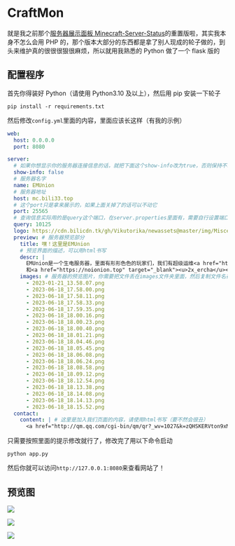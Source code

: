 # CraftMon

就是我之前那个[服务器展示面板 Minecraft-Server-Status](https://github.com/GamerNoTitle/Minecraft-Server-Status)的重置版啦，其实我本身不怎么会用 PHP 的，那个版本大部分的东西都是拿了别人现成的轮子做的，到头来维护真的很很很狠很麻烦，所以就用我熟悉的 Python 做了一个 flask 版的

## 配置程序

首先你得装好 Python（请使用 Python3.10 及以上），然后用 pip 安装一下轮子

```shell
pip install -r requirements.txt
```

然后修改`config.yml`里面的内容，里面应该长这样（有我的示例）

```yaml
web:
  host: 0.0.0.0
  port: 8080

server:
  # 如果你想显示你的服务器连接信息的话，就把下面这个show-info改为true，否则保持不动
  show-info: false
  # 服务器名字
  name: EMUnion
  # 服务器地址
  host: mc.bili33.top
  # 这个port只是拿来展示的，如果上面关掉了的话可以不动它
  port: 25565
  # 查询信息实际用的是query这个端口，在server.properties里面有，需要自行设置端口并且把这个功能打开
  query: 10125
  logo: https://cdn.bilicdn.tk/gh/Vikutorika/newassets@master/img/Miscellaneous/EMUnion.jpg
  preview: # 服务器预览部分
    title: 嘿！这里是EMUnion
    # 预览界面的描述，可以用html书写
    descr: |
      EMUnion是一个生电服务器，里面有形形色色的玩家们，我们有超级运维<a href="https://bili33.top" target="_blank"><u>GamerNoTitle</u></a>
      和<a href="https://noionion.top" target="_blank"><u>2x_ercha</u></a>，还有我们的物理腐竹ttss，此外，我们还有各位生电服的大佬（划掉）再次坐镇，欢迎大家的加入！
    images: # 服务器的预览图片，你需要把文件丢在images文件夹里面，然后复制文件名在这里
      - 2023-01-21_13.58.07.png
      - 2023-06-18_17.58.00.png
      - 2023-06-18_17.58.11.png
      - 2023-06-18_17.58.33.png
      - 2023-06-18_17.59.35.png
      - 2023-06-18_18.00.16.png
      - 2023-06-18_18.00.23.png
      - 2023-06-18_18.00.40.png
      - 2023-06-18_18.01.21.png
      - 2023-06-18_18.04.46.png
      - 2023-06-18_18.05.45.png
      - 2023-06-18_18.06.08.png
      - 2023-06-18_18.06.24.png
      - 2023-06-18_18.08.58.png
      - 2023-06-18_18.09.12.png
      - 2023-06-18_18.12.54.png
      - 2023-06-18_18.13.38.png
      - 2023-06-18_18.14.08.png
      - 2023-06-18_18.14.13.png
      - 2023-06-18_18.15.52.png
  contact:
    content: | # 这里是加入我们页面的内容，请使用html书写（要不然会很丑）
      <a href="http://qm.qq.com/cgi-bin/qm/qr?_wv=1027&k=zQHSKERVton9xMCctGiSLWAj8S48-BFL&authKey=mbWJxC1uydGIUNeRoiTJamDF1eQbNxT18TvKQbark1Vd2qEcPH5kt%2FW6ZsHFdXaZ&noverify=0&group_code=519383932" target="_blank"><button>加入审核群</button></a>
```

只需要按照里面的提示修改就行了，修改完了用以下命令启动

```shell
python app.py
```

然后你就可以访问`http://127.0.0.1:8080`来查看网站了！

## 预览图

![](http://cdn.bili33.top/gh/Vikutorika/newassets@master/img/Github/CraftMon/msedge-20230618-184807.png)

![](http://cdn.bili33.top/gh/Vikutorika/newassets@master/img/Github/CraftMon/msedge-20230618-184855.png)

![](http://cdn.bili33.top/gh/Vikutorika/newassets@master/img/Github/CraftMon/msedge-20230618-184918.png)
